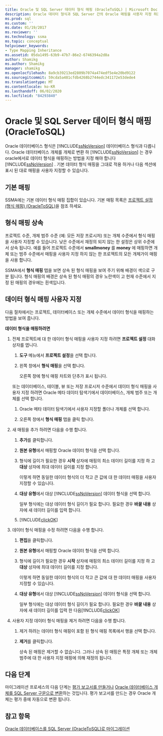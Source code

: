 ```yaml
---
title: Oracle 및 SQL Server 데이터 형식 매핑 (OracleToSQL) | Microsoft Docs
description: Oracle 데이터 형식과 SQL Server 간의 Oracle 매핑을 사용자 지정 하는 방법에 대해 알아보고 기본값을 적용 합니다.
ms.prod: sql
ms.custom: ''
ms.date: 01/19/2017
ms.reviewer: ''
ms.technology: ssma
ms.topic: conceptual
helpviewer_keywords:
- Type Mapping Inheritance
ms.assetid: 05da1495-63b9-47b7-86e2-6746394a2d8a
author: Shamikg
ms.author: Shamikg
manager: shamikg
ms.openlocfilehash: 8a9cb39213ed2809b7074a474edf5e4e20bd9122
ms.sourcegitcommit: 59cda5a481cfdb4268b2744edc341172e53dede4
ms.translationtype: MT
ms.contentlocale: ko-KR
ms.lasthandoff: 06/02/2020
ms.locfileid: "84293840"
---
```

# <a name="mapping-oracle-and-sql-server-data-types-oracletosql"></a>Oracle 및 SQL Server 데이터 형식 매핑(OracleToSQL)
Oracle 데이터베이스 형식은 [!INCLUDE[ssNoVersion](../../includes/ssnoversion-md.md)] 데이터베이스 형식과 다릅니다. Oracle 데이터베이스 개체를 개체로 변환 하 [!INCLUDE[ssNoVersion](../../includes/ssnoversion-md.md)] 는 경우 oracle에서로 데이터 형식을 매핑하는 방법을 지정 해야 합니다 [!INCLUDE[ssNoVersion](../../includes/ssnoversion-md.md)] . 기본 데이터 형식 매핑을 그대로 적용 하거나 다음 섹션에 표시 된 대로 매핑을 사용자 지정할 수 있습니다.  
  
## <a name="default-mappings"></a>기본 매핑  
SSMA에는 기본 데이터 형식 매핑 집합이 있습니다. 기본 매핑 목록은 [프로젝트 설정 &#40;형식 매핑&#41; &#40;OracleToSQL&#41;](../../ssma/oracle/project-settings-type-mapping-oracletosql.md)을 참조 하세요.  
  
## <a name="type-mapping-inheritance"></a>형식 매핑 상속  
프로젝트 수준, 개체 범주 수준 (예: 모든 저장 프로시저) 또는 개체 수준에서 형식 매핑을 사용자 지정할 수 있습니다. 낮은 수준에서 재정의 되지 않는 한 설정은 상위 수준에서 상속 됩니다. 예를 들어 프로젝트 수준에서 **smallmoney** 를 **money** 에 매핑하면 개체 또는 범주 수준에서 매핑을 사용자 지정 하지 않는 한 프로젝트의 모든 개체가이 매핑을 사용 합니다.  
  
SSMA에서 **형식 매핑** 탭을 보면 상속 된 형식 매핑을 보여 주기 위해 배경이 색으로 구분 됩니다. 형식 매핑의 배경은 상속 된 형식 매핑의 경우 노란색이 고 현재 수준에서 지정 된 매핑의 경우에는 흰색입니다.  
  
## <a name="customizing-data-type-mappings"></a>데이터 형식 매핑 사용자 지정  
다음 절차에서는 프로젝트, 데이터베이스 또는 개체 수준에서 데이터 형식을 매핑하는 방법을 보여 줍니다.  
  
**데이터 형식을 매핑하려면**  
  
1.  전체 프로젝트에 대 한 데이터 형식 매핑을 사용자 지정 하려면 **프로젝트 설정** 대화 상자를 엽니다.  
  
    1.  **도구** 메뉴에서 **프로젝트 설정**을 선택 합니다.  
  
    2.  왼쪽 창에서 **형식 매핑**을 선택 합니다.  
  
        오른쪽 창에 형식 매핑 차트와 단추가 표시 됩니다.  
  
    또는 데이터베이스, 테이블, 뷰 또는 저장 프로시저 수준에서 데이터 형식 매핑을 사용자 지정 하려면 Oracle 메타 데이터 탐색기에서 데이터베이스, 개체 범주 또는 개체를 선택 합니다.  
  
    1.  Oracle 메타 데이터 탐색기에서 사용자 지정할 폴더나 개체를 선택 합니다.  
  
    2.  오른쪽 창에서 **형식 매핑** 탭을 클릭 합니다.  
  
2.  새 매핑을 추가 하려면 다음을 수행 합니다.  
  
    1.  **추가**를 클릭합니다.  
  
    2.  **원본 유형**에서 매핑할 Oracle 데이터 형식을 선택 합니다.  
  
    3.  형식에 길이가 필요한 경우 **시작** 상자에 매핑의 최소 데이터 길이를 지정 하 고 **대상** 상자에 최대 데이터 길이를 지정 합니다.  
  
        이렇게 하면 동일한 데이터 형식의 더 작고 큰 값에 대 한 데이터 매핑을 사용자 지정할 수 있습니다.  
  
    4.  **대상 유형**에서 대상 [!INCLUDE[ssNoVersion](../../includes/ssnoversion-md.md)] 데이터 형식을 선택 합니다.  
  
        일부 형식에는 대상 데이터 형식 길이가 필요 합니다. 필요한 경우 **바꿀 내용** 상자에 새 데이터 길이를 입력 합니다.  
  
    5.  [!INCLUDE[clickOK](../../includes/clickok-md.md)]  
  
3.  데이터 형식 매핑을 수정 하려면 다음을 수행 합니다.  
  
    1.  **편집**을 클릭합니다.  
  
    2.  **원본 유형**에서 매핑할 Oracle 데이터 형식을 선택 합니다.  
  
    3.  형식에 길이가 필요한 경우 **시작** 상자에 매핑의 최소 데이터 길이를 지정 하 고 **대상** 상자에 최대 데이터 길이를 지정 합니다.  
  
        이렇게 하면 동일한 데이터 형식의 더 작고 큰 값에 대 한 데이터 매핑을 사용자 지정할 수 있습니다.  
  
    4.  **대상 유형**에서 대상 [!INCLUDE[ssNoVersion](../../includes/ssnoversion-md.md)] 데이터 형식을 선택 합니다.  
  
        일부 형식에는 대상 데이터 형식 길이가 필요 합니다. 필요한 경우 **바꿀 내용** 상자에 새 데이터 길이를 입력 한 다음[!INCLUDE[clickOK](../../includes/clickok-md.md)]  
  
4.  사용자 지정 데이터 형식 매핑을 제거 하려면 다음을 수행 합니다.  
  
    1.  제거 하려는 데이터 형식 매핑이 포함 된 형식 매핑 목록에서 행을 선택 합니다.  
  
    2.  **제거**를 클릭합니다.  
  
        상속 된 매핑은 제거할 수 없습니다. 그러나 상속 된 매핑은 특정 개체 또는 개체 범주에 대 한 사용자 지정 매핑에 의해 재정의 됩니다.  
  
## <a name="next-steps"></a>다음 단계  
마이그레이션 프로세스의 다음 단계는 [평가 보고서를 만들거나](assessing-oracle-schemas-for-conversion-oracletosql.md) [Oracle 데이터베이스 개체를 SQL Server 구문으로 변환](converting-oracle-schemas-oracletosql.md)하는 것입니다. 평가 보고서를 만드는 경우 Oracle 개체는 평가 중에 자동으로 변환 됩니다.  
  
## <a name="see-also"></a>참고 항목  
[Oracle 데이터베이스를 SQL Server &#40;OracleToSQL&#41;로 마이그레이션](../../ssma/oracle/migrating-oracle-databases-to-sql-server-oracletosql.md)  
  
